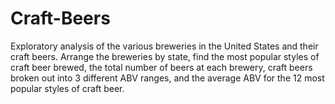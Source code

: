 # Craft-Beers
Exploratory analysis of the various breweries in the United States and their craft beers. Arrange the breweries by state, 
find the most popular styles of craft beer brewed, the total number of beers at each brewery, craft beers broken out into
3 different ABV ranges, and the average ABV for the 12 most popular styles of craft beer.
